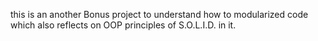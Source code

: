 this is an another Bonus project to understand how to modularized code which also reflects on OOP principles of S.O.L.I.D. in it.